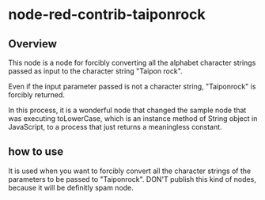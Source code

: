 # node-red-contrib-taiponrock

## Overview
This node is a node for forcibly converting all the alphabet character strings passed as input to the character string "Taipon rock".

Even if the input parameter passed is not a character string, "Taiponrock" is forcibly returned.

In this process, it is a wonderful node that changed the sample node that was executing toLowerCase, which is an instance method of String object in JavaScript, to a process that just returns a meaningless constant.


## how to use
It is used when you want to forcibly convert all the character strings of the parameters to be passed to "Taiponrock".
DON'T publish this kind of nodes, because it will be definitly spam node.
